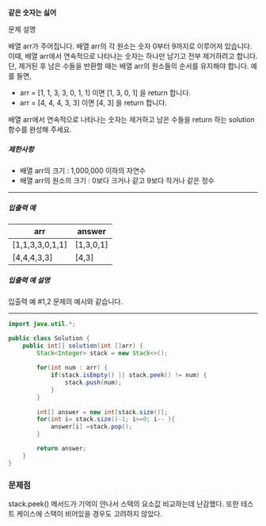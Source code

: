 **같은 숫자는 싫어**

문제 설명

배열 arr가 주어집니다. 배열 arr의 각 원소는 숫자 0부터 9까지로 이루어져 있습니다. 이때, 배열 arr에서 연속적으로 나타나는 숫자는 하나만 남기고 전부 제거하려고 합니다. 단, 제거된 후 남은 수들을 반환할 때는 배열 arr의 원소들의 순서를 유지해야 합니다. 예를 들면,

* arr = [1, 1, 3, 3, 0, 1, 1] 이면 [1, 3, 0, 1] 을 return 합니다.
* arr = [4, 4, 4, 3, 3] 이면 [4, 3] 을 return 합니다.

배열 arr에서 연속적으로 나타나는 숫자는 제거하고 남은 수들을 return 하는 solution 함수를 완성해 주세요.

##### 제한사항

* 배열 arr의 크기 : 1,000,000 이하의 자연수
* 배열 arr의 원소의 크기 : 0보다 크거나 같고 9보다 작거나 같은 정수

---

##### 입출력 예

| arr             | answer    |
| --------------- | --------- |
| [1,1,3,3,0,1,1] | [1,3,0,1] |
| [4,4,4,3,3]     | [4,3]     |

##### 입출력 예 설명

입출력 예 #1,2
문제의 예시와 같습니다.

---

```java
import java.util.*;

public class Solution {
    public int[] solution(int []arr) {
        Stack<Integer> stack = new Stack<>();
    
        for(int num : arr) {
            if(stack.isEmpty() || stack.peek() != num) {
                stack.push(num);
            }
        }
    
        int[] answer = new int[stack.size()];
        for(int i= stack.size()-1; i>=0; i-- ){
            answer[i] =stack.pop();
        }

        return answer;
    }
}
```



### 문제점

stack.peek() 메서드가 기억이 안나서 스택의 요소값 비교하는데 난감했다. 또한 테스트 케이스에 스택이 비어있을 경우도 고려하지 않았다.
